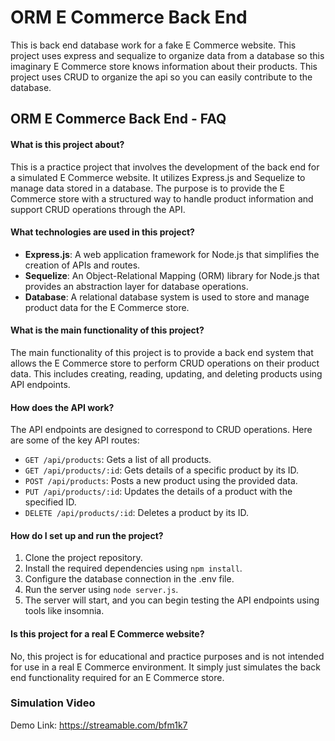 # ORM E Commerce Back End

This is back end database work for a fake E Commerce website. This project uses express and sequalize to organize data from a database so this imaginary E Commerce store knows information about their products. This project uses CRUD to organize the api so you can easily contribute to the database. 

## ORM E Commerce Back End - FAQ

#### What is this project about?
This is a practice project that involves the development of the back end for a simulated E Commerce website. It utilizes Express.js and Sequelize to manage data stored in a database. The purpose is to provide the E Commerce store with a structured way to handle product information and support CRUD operations through the API.

#### What technologies are used in this project?
- **Express.js**: A web application framework for Node.js that simplifies the creation of APIs and routes.
- **Sequelize**: An Object-Relational Mapping (ORM) library for Node.js that provides an abstraction layer for database operations.
- **Database**: A relational database system is used to store and manage product data for the E Commerce store.

#### What is the main functionality of this project?
The main functionality of this project is to provide a back end system that allows the E Commerce store to perform CRUD operations on their product data. This includes creating, reading, updating, and deleting products using API endpoints.

#### How does the API work?
The API endpoints are designed to correspond to CRUD operations. Here are some of the key API routes:
- `GET /api/products`: Gets a list of all products.
- `GET /api/products/:id`: Gets details of a specific product by its ID.
- `POST /api/products`: Posts a new product using the provided data.
- `PUT /api/products/:id`: Updates the details of a product with the specified ID.
- `DELETE /api/products/:id`: Deletes a product by its ID.


#### How do I set up and run the project?
1. Clone the project repository.
2. Install the required dependencies using `npm install`.
3. Configure the database connection in the .env file.
4. Run the server using `node server.js`.
5. The server will start, and you can begin testing the API endpoints using tools like insomnia.

#### Is this project for a real E Commerce website?
No, this project is for educational and practice purposes and is not intended for use in a real E Commerce environment. It simply just simulates the back end functionality required for an E Commerce store.

### Simulation Video

Demo Link: https://streamable.com/bfm1k7
